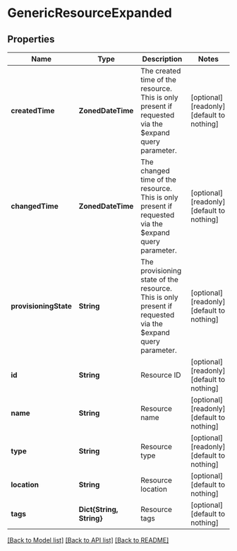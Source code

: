 # GenericResourceExpanded


## Properties
Name | Type | Description | Notes
------------ | ------------- | ------------- | -------------
**createdTime** | **ZonedDateTime** | The created time of the resource. This is only present if requested via the $expand query parameter. | [optional] [readonly] [default to nothing]
**changedTime** | **ZonedDateTime** | The changed time of the resource. This is only present if requested via the $expand query parameter. | [optional] [readonly] [default to nothing]
**provisioningState** | **String** | The provisioning state of the resource. This is only present if requested via the $expand query parameter. | [optional] [readonly] [default to nothing]
**id** | **String** | Resource ID | [optional] [readonly] [default to nothing]
**name** | **String** | Resource name | [optional] [readonly] [default to nothing]
**type** | **String** | Resource type | [optional] [readonly] [default to nothing]
**location** | **String** | Resource location | [optional] [default to nothing]
**tags** | **Dict{String, String}** | Resource tags | [optional] [default to nothing]


[[Back to Model list]](../README.md#models) [[Back to API list]](../README.md#api-endpoints) [[Back to README]](../README.md)


